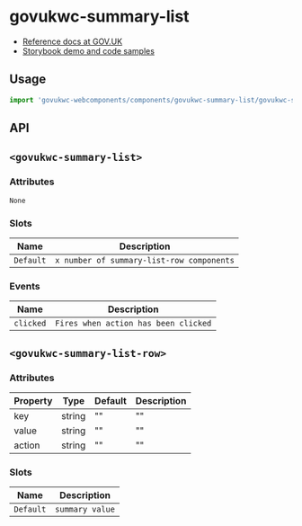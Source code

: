 # govukwc-summary-list

- [Reference docs at GOV.UK](https://design-system.service.gov.uk/components/summary-list/)
- [Storybook demo and code samples](http://tgreyuk.github.io/govuk-webcomponents/storybook/?path=/story/summary-list/)

## Usage

```javascript
import 'govukwc-webcomponents/components/govukwc-summary-list/govukwc-summary-list';
```

## API

## `<govukwc-summary-list>`

### Attributes

    None
    

### Slots

| Name  |  Description     |
|-----------|-----------|
| `Default` | `x number of summary-list-row components` |

### Events

| Name  |  Description     |
|-----------|-----------|
| `clicked` | `Fires when action has been clicked` |

## `<govukwc-summary-list-row>`

### Attributes

| Property  |  Type     | Default | Description |
|-----------|-----------|---------|-------------|
| key|string|""|""
| value|string|""|""
| action|string|""|""| 

### Slots

| Name  |  Description     |
|-----------|-----------|
| `Default` | `summary value` |


